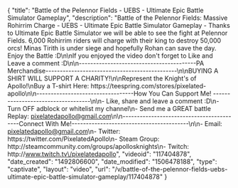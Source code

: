 {
    "title": "Battle of the Pelennor Fields - UEBS - Ultimate Epic Battle Simulator Gameplay",
    "description": "Battle of the Pelennor Fields: Massive Rohirrim Charge - UEBS - Ultimate Epic Battle Simulator Gameplay - Thanks to Ultimate Epic Battle Simulator we will be able to see the fight at Pelennor Fields.  6,000 Rohirrim riders will charge with their king to destroy 50,000 orcs!  Minas Tirith is under siege and hopefully Rohan can save the day.  Enjoy the Battle :D\n\nIf you enjoyed the video don't forget to Like and Leave a comment :D\n\n-----------------------------------------PA Merchandise----------------------------------------------\n\nBUYING A SHIRT WILL SUPPORT A CHARITY!\n\nRepresent the Knight's of Apollo!\nBuy a T-shirt Here: https:\/\/teespring.com\/stores\/pixelated-apollo\n\n----------------------------------How You Can Support Me! -----------------------------------\n\n- Like, share and leave a comment :D\n- Turn OFF adblock or whitelist my channel\n- Send me a GREAT battle Replay: pixelatedapollo@gmail.com\n\n------------------------------------------Connect With Me!-----------------------------------------\n\n- Email: pixelatedapollo@gmail.com\n- Twitter: https:\/\/twitter.com\/PixelatedApollo\n- Steam Group:  http:\/\/steamcommunity.com\/groups\/apollosknights\n- Twitch: http:\/\/www.twitch.tv\/pixelatedapollo",
    "videoid": "117404878",
    "date_created": "1492806600",
    "date_modified": "1506478188",
    "type": "captivate",
    "layout": "video",
    "url": "\/v\/battle-of-the-pelennor-fields-uebs-ultimate-epic-battle-simulator-gameplay\/117404878"
}